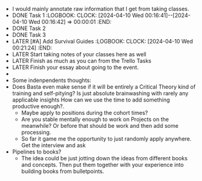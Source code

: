 - I would mainly annotate raw information that I get from taking classes.
- DONE Task 1
  :LOGBOOK:
  CLOCK: [2024-04-10 Wed 00:16:41]--[2024-04-10 Wed 00:16:42] =>  00:00:01
  :END:
- DONE Task 2
- DONE Task 3
- LATER [#A] Add Survival Guides
  :LOGBOOK:
  CLOCK: [2024-04-10 Wed 00:21:24]
  :END:
- LATER Start taking notes of your classes here as well
- LATER Finish as much as you can from the Trello Tasks
- LATER Finish your essay about going to the event.
-
- Some indenpendents thoughts:
- Does Basta even make sense if it will be entirely a Critical Theory kind of training and self-pitying? Is just absolute brainwashing with rarely any applicable insights How can we use the time to add something productive enough?.
	- Maybe apply to positions during the cohort times?
	- Are you stable mentally enough to work on Projects on the meanwhile? Or before that should be work and then add some processing.
	- So far it game me the opportunity to just randomly apply anywhere. Get the interview and ask
- Pipelines to books?
	- The idea could be just jotting down the ideas from different books and concepts. Then put them together with your experience into building books from bulletpoints.